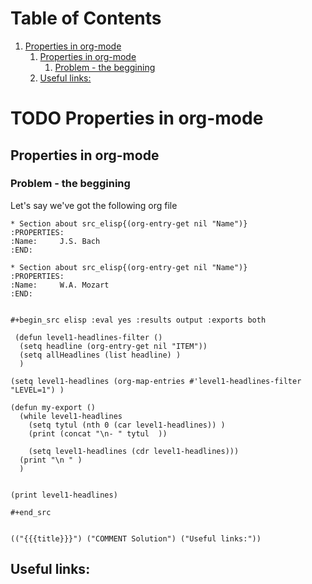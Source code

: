 
# Table of Contents

1.  [Properties in org-mode](#orgb64c267)
    1.  [Properties in org-mode](#orgf074390)
        1.  [Problem - the beggining](#orgf6fcb52)
    2.  [Useful links:](#orgdf72926)



<a id="orgb64c267"></a>

# TODO Properties in org-mode


<a id="orgf074390"></a>

## Properties in org-mode


<a id="orgf6fcb52"></a>

### Problem - the beggining

Let's say we've got the following org file

    * Section about src_elisp{(org-entry-get nil "Name")}
    :PROPERTIES:
    :Name:     J.S. Bach
    :END:
    
    * Section about src_elisp{(org-entry-get nil "Name")}
    :PROPERTIES:
    :Name:     W.A. Mozart
    :END:
    
    
    #+begin_src elisp :eval yes :results output :exports both
    
     (defun level1-headlines-filter ()
      (setq headline (org-entry-get nil "ITEM"))
      (setq allHeadlines (list headline) )    
      )
    
    (setq level1-headlines (org-map-entries #'level1-headlines-filter "LEVEL=1") )
    
    (defun my-export ()
      (while level1-headlines
        (setq tytul (nth 0 (car level1-headlines)) )
        (print (concat "\n- " tytul  ))
    
        (setq level1-headlines (cdr level1-headlines)))
      (print "\n " )
      )
    
    
    (print level1-headlines)
    
    #+end_src

    
    (("{{{title}}}") ("COMMENT Solution") ("Useful links:"))


<a id="orgdf72926"></a>

## Useful links:

